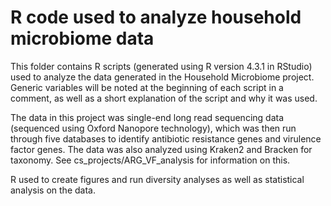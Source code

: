# R code used to analyze household microbiome data

This folder contains R scripts (generated using R version 4.3.1 in RStudio) used to analyze the data generated in the Household Microbiome project. Generic variables will be noted at the beginning of each script in a comment, as well as a short explanation of the script and why it was used.

The data in this project was single-end long read sequencing data (sequenced using Oxford Nanopore technology), which was then run through five databases to identify antibiotic resistance genes and virulence factor genes. The data was also analyzed using Kraken2 and Bracken for taxonomy. See cs_projects/ARG_VF_analysis for information on this. 

R used to create figures and run diversity analyses as well as statistical analysis on the data. 

